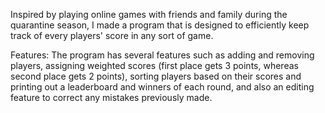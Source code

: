 Inspired by playing online games with friends and family during the quarantine season, I made a program that is designed to efficiently keep track of every players' score in any sort of game. 

Features:
The program has several features such as adding and removing players, assigning weighted scores (first place gets 3 points, whereas second place gets 2 points), sorting players based on their scores and printing out a leaderboard and winners of each round, and also an editing feature to correct any mistakes previously made. 

